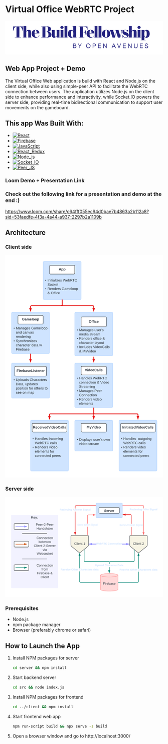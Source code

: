 # Virtual Office WebRTC Project
![The Build Fellowship](images_OA/BuildFellowshipLogo.png)

## Web App Project + Demo

The Virtual Office Web application is build with React and Node.js on the client side, while also using simple-peer API to facilitate the WebRTC connection between users. The application utilizes Node.js on the client side to enhance performance and interactivity, while Socket.IO powers the server side, providing real-time bidirectional communication to support user movements on the gameboard.

## This app Was Built With: 

* [![React][React.js]][React-url]
* [![Firebase][Firebase-shield]][Firebase-url]
* [![JavaScript][JavaScript-shield]][JavaScript-url]
* [![React_Redux][React_Redux-shield]][React_Redux-url]
* [![Node_js][Node_js-shield]][Node_js-url]
* [![Socket_IO][Socket_IO-shield]][Socket_IO-url]
* [![Peer_JS][Peer_JS-shield]][Peer_JS-url]

### Loom Demo + Presentation Link 
### Check out the following link for a presentation and demo at the end :)
 https://www.loom.com/share/c64fff055ec94d0bae7b4863a2b112a8?sid=53faedfe-4f3a-4a44-a937-2297b2a1109b

## Architecture
### Client side
![Client Code Architecture](images_OA/WebRTC%20Client.png)

### Server side
![Server Code Architecture](images_OA/Server%20Side%20WebRTC.png)

### Prerequisites
* Node.js
* npm package manager
* Browser (preferably chrome or safari)
  
## How to Launch the App
1. Install NPM packages for server
   ```sh
   cd server && npm install
   ```
2. Start backend server
   ```sh
   cd src && node index.js
   ```
3. Install NPM packages for frontend
   ```sh
   cd ../client && npm install 
   ```
4. Start frontend web app
   ```sh
   npm run-script build && npx serve -s build
   ```
5. Open a browser window and go to http://localhost:3000/



<!-- MD Links & Images -->

[React.js]: https://img.shields.io/badge/React-20232A?style=for-the-badge&logo=react&logoColor=61DAFB
[React-url]: https://reactjs.org/
[JavaScript-shield]: https://img.shields.io/badge/javascript-%23323330.svg?style=for-the-badge&logo=javascript&logoColor=%23F7DF1E
[JavaScript-url]: https://www.javascript.com/
[React_Redux-shield]: https://img.shields.io/badge/redux-%23593d88.svg?style=for-the-badge&logo=redux&logoColor=white
[React_Redux-url]: https://react-redux.js.org/
[Firebase-shield]: https://img.shields.io/badge/firebase-a08021?style=for-the-badge&logo=firebase&logoColor=ffcd34
[Firebase-url]: https://firebase.google.com/
[Node_js-shield]: https://img.shields.io/badge/node.js-6DA55F?style=for-the-badge&logo=node.js&logoColor=white
[Node_js-url]: https://nodejs.org/
[Socket_IO-shield]: https://img.shields.io/badge/Socket.io-black?style=for-the-badge&logo=socket.io&badgeColor=010101
[Socket_IO-url]: https://socket.io/
[Peer_JS-shield]: https://img.shields.io/badge/peerjs-black?style=for-the-badge&logo=peerjs&badgeColor=010101
[Peer_JS-url]: https://peerjs.com/
